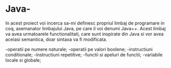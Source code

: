 # Java-
In acest proiect voi incerca sa-mi definesc propriul limbaj de programare in coq, asemanator limbajului Java, pe care il voi denumi Java++.
Acest limbaj va avea urmatoarele functionalitati, care sunt inspirate din Java si vor avea aceiasi semantica, doar sintaxa va fi modificata.

-operatii pe numere naturale;
-operatii pe valori boolene;
-instructiuni conditionale;
-instructiuni repetitive;
-functii si apeluri de functii;
-variabile locale si globale;
